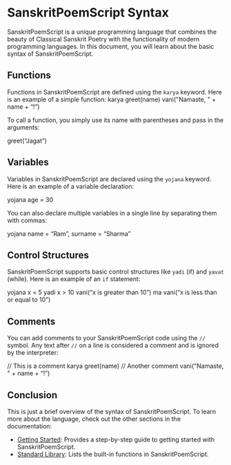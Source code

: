# SanskritPoemScript Syntax

SanskritPoemScript is a unique programming language that combines the beauty of Classical Sanskrit Poetry with the functionality of modern programming languages. In this document, you will learn about the basic syntax of SanskritPoemScript.

## Functions

Functions in SanskritPoemScript are defined using the `karya` keyword. Here is an example of a simple function:
karya greet(name)
vani("Namaste, " + name + “!”)

To call a function, you simply use its name with parentheses and pass in the arguments:

greet(“Jagat”)

## Variables

Variables in SanskritPoemScript are declared using the `yojana` keyword. Here is an example of a variable declaration:

yojana age = 30


You can also declare multiple variables in a single line by separating them with commas:

yojana name = “Ram”, surname = “Sharma”

## Control Structures

SanskritPoemScript supports basic control structures like `yadi` (if) and `yavat` (while). Here is an example of an `if` statement:

yojana x = 5
yadi x > 10
vani(“x is greater than 10”)
ma
vani(“x is less than or equal to 10”)

## Comments

You can add comments to your SanskritPoemScript code using the `//` symbol. Any text after `//` on a line is considered a comment and is ignored by the interpreter:

// This is a comment
karya greet(name)
// Another comment
vani("Namaste, " + name + “!”)

## Conclusion

This is just a brief overview of the syntax of SanskritPoemScript. To learn more about the language, check out the other sections in the documentation:

- [Getting Started](getting_started.md): Provides a step-by-step guide to getting started with SanskritPoemScript.
- [Standard Library](standard_library.md): Lists the built-in functions in SanskritPoemScript.



